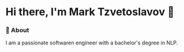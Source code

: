  
# Hi there, I'm Mark Tzvetoslavov 🤖
### 👀 About

I am a passionate softwaren engineer with a bachelor's degree in NLP.
